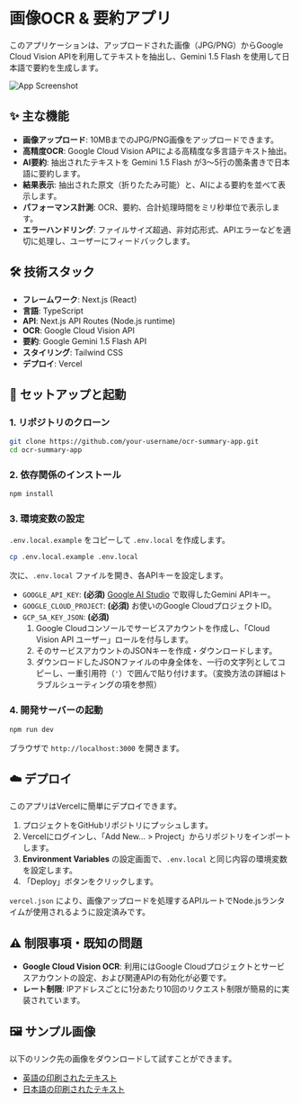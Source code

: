 # 画像OCR & 要約アプリ

このアプリケーションは、アップロードされた画像（JPG/PNG）からGoogle Cloud Vision APIを利用してテキストを抽出し、Gemini 1.5 Flash を使用して日本語で要約を生成します。

![App Screenshot](https://i.imgur.com/example.png) <!-- 後で実際のスクリーンショットに置き換える -->

## ✨ 主な機能

- **画像アップロード**: 10MBまでのJPG/PNG画像をアップロードできます。
- **高精度OCR**: Google Cloud Vision APIによる高精度な多言語テキスト抽出。
- **AI要約**: 抽出されたテキストを Gemini 1.5 Flash が3〜5行の箇条書きで日本語に要約します。
- **結果表示**: 抽出された原文（折りたたみ可能）と、AIによる要約を並べて表示します。
- **パフォーマンス計測**: OCR、要約、合計処理時間をミリ秒単位で表示します。
- **エラーハンドリング**: ファイルサイズ超過、非対応形式、APIエラーなどを適切に処理し、ユーザーにフィードバックします。

## 🛠️ 技術スタック

- **フレームワーク**: Next.js (React)
- **言語**: TypeScript
- **API**: Next.js API Routes (Node.js runtime)
- **OCR**: Google Cloud Vision API
- **要約**: Google Gemini 1.5 Flash API
- **スタイリング**: Tailwind CSS
- **デプロイ**: Vercel

## 🚀 セットアップと起動

### 1. リポジトリのクローン

```bash
git clone https://github.com/your-username/ocr-summary-app.git
cd ocr-summary-app
```

### 2. 依存関係のインストール

```bash
npm install
```

### 3. 環境変数の設定

`.env.local.example` をコピーして `.env.local` を作成します。

```bash
cp .env.local.example .env.local
```

次に、`.env.local` ファイルを開き、各APIキーを設定します。

- `GOOGLE_API_KEY`: **(必須)** [Google AI Studio](https://aistudio.google.com/app/apikey) で取得したGemini APIキー。
- `GOOGLE_CLOUD_PROJECT`: **(必須)** お使いのGoogle CloudプロジェクトID。
- `GCP_SA_KEY_JSON`: **(必須)** 
  1. Google Cloudコンソールでサービスアカウントを作成し、「Cloud Vision API ユーザー」ロールを付与します。
  2. そのサービスアカウントのJSONキーを作成・ダウンロードします。
  3. ダウンロードしたJSONファイルの中身全体を、一行の文字列としてコピーし、一重引用符（`'`）で囲んで貼り付けます。（変換方法の詳細はトラブルシューティングの項を参照）

### 4. 開発サーバーの起動

```bash
npm run dev
```

ブラウザで `http://localhost:3000` を開きます。

## ☁️ デプロイ

このアプリはVercelに簡単にデプロイできます。

1. プロジェクトをGitHubリポジトリにプッシュします。
2. Vercelにログインし、「Add New... > Project」からリポジトリをインポートします。
3. **Environment Variables** の設定画面で、`.env.local` と同じ内容の環境変数を設定します。
4. 「Deploy」ボタンをクリックします。

`vercel.json` により、画像アップロードを処理するAPIルートでNode.jsランタイムが使用されるように設定済みです。

## ⚠️ 制限事項・既知の問題

- **Google Cloud Vision OCR**: 利用にはGoogle Cloudプロジェクトとサービスアカウントの設定、および関連APIの有効化が必要です。
- **レート制限**: IPアドレスごとに1分あたり10回のリクエスト制限が簡易的に実装されています。

## 🖼️ サンプル画像

以下のリンク先の画像をダウンロードして試すことができます。

- [英語の印刷されたテキスト](https://upload.wikimedia.org/wikipedia/commons/thumb/3/3c/Sample_of_English_text.png/800px-Sample_of_English_text.png)
- [日本語の印刷されたテキスト](https://upload.wikimedia.org/wikipedia/org/a/a8/NatsumeSoseki-Kokoro-Sample.jpg)